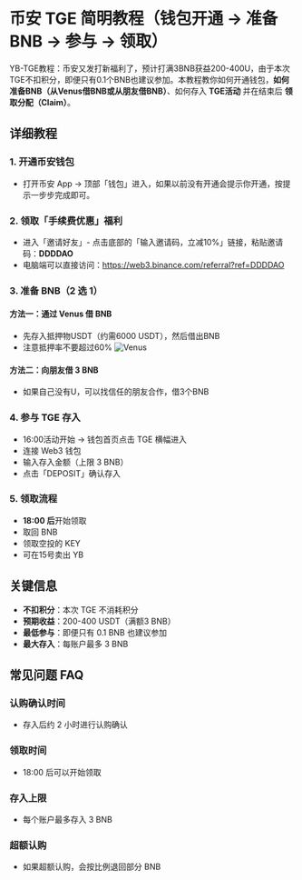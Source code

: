 # 币安 TGE 简明教程（钱包开通 → 准备 BNB → 参与 → 领取）

YB-TGE教程：币安又发打新福利了，预计打满3BNB获益200-400U，由于本次TGE不扣积分，即便只有0.1个BNB也建议参加。本教程教你如何开通钱包，**如何准备BNB（从Venus借BNB或从朋友借BNB）**、如何存入 **TGE活动** 并在结束后 **领取分配（Claim）**。

## 详细教程

### 1. 开通币安钱包
- 打开币安 App → 顶部「钱包」进入，如果以前没有开通会提示你开通，按提示一步步完成即可。

### 2. 领取「手续费优惠」福利
- 进入「邀请好友」- 点击底部的「输入邀请码，立减10%」链接，粘贴邀请码：**DDDDAO**
- 电脑端可以直接访问：https://web3.binance.com/referral?ref=DDDDAO

### 3. 准备 BNB（2 选 1）

#### 方法一：通过 Venus 借 BNB
- 先存入抵押物USDT（约需6000 USDT），然后借出BNB
- 注意抵押率不要超过60%
  ![Venus](/Users/zhangxuanyang/Desktop/Quant/DDDD-Alpha-Extension/fig/Venus.jpg)

#### 方法二：向朋友借 3 BNB
- 如果自己没有U，可以找信任的朋友合作，借3个BNB

### 4. 参与 TGE 存入
- 16:00活动开始 → 钱包首页点击 TGE 横幅进入
- 连接 Web3 钱包
- 输入存入金额（上限 3 BNB）
- 点击「DEPOSIT」确认存入

### 5. 领取流程
- **18:00 后**开始领取
- 取回 BNB
- 领取空投的 KEY
- 可在15号卖出 YB

## 关键信息

- **不扣积分**：本次 TGE 不消耗积分
- **预期收益**：200-400 USDT（满额3 BNB）
- **最低参与**：即便只有 0.1 BNB 也建议参加
- **最大存入**：每账户最多 3 BNB

## 常见问题 FAQ

### 认购确认时间
- 存入后约 2 小时进行认购确认

### 领取时间
- 18:00 后可以开始领取

### 存入上限
- 每个账户最多存入 3 BNB

### 超额认购
- 如果超额认购，会按比例退回部分 BNB
